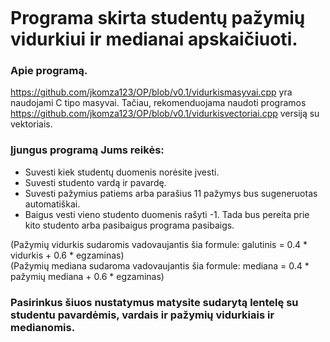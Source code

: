 ```

```

# Programa skirta studentų pažymių vidurkiui ir medianai apskaičiuoti.

### Apie programą.<br>
https://github.com/jkomza123/OP/blob/v0.1/vidurkismasyvai.cpp yra naudojami C tipo masyvai. Tačiau, rekomenduojama naudoti programos https://github.com/jkomza123/OP/blob/v0.1/vidurkisvectoriai.cpp versiją su vektoriais.

### Įjungus programą Jums reikės:<br>
- Suvesti kiek studentų duomenis norėsite įvesti.
- Suvesti studento vardą ir pavardę.
- Suvesti pažymius patiems arba parašius 11 pažymys bus sugeneruotas automatiškai.
- Baigus vesti vieno studento duomenis rašyti -1. Tada bus pereita prie kito studento arba pasibaigus programa pasibaigs.

(Pažymių vidurkis sudaromis vadovaujantis šia formule: galutinis = 0.4 * vidurkis + 0.6 * egzaminas)<br>
(Pažymių mediana sudaroma vadovaujantis šia formule: mediana = 0.4 * pažymių mediana + 0.6 * egzaminas)<br>

### Pasirinkus šiuos nustatymus matysite sudarytą lentelę su studentu pavardėmis, vardais ir pažymių vidurkiais ir medianomis.

